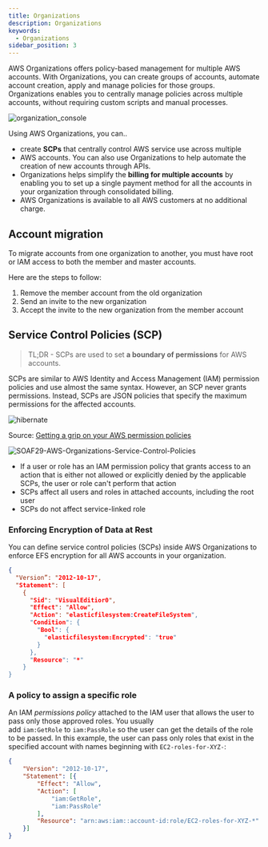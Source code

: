 ```yaml
---
title: Organizations
description: Organizations
keywords:
  - Organizations
sidebar_position: 3
---
```


AWS Organizations offers policy-based management for multiple AWS accounts. With Organizations, you can create groups of accounts, automate account creation, apply and manage policies for those groups. Organizations enables you to centrally manage policies across multiple accounts, without requiring custom scripts and manual processes.

![organization_console](/img/aws/management/organizations/organization_console.png)

Using AWS Organizations, you can..
- create **SCPs** that centrally control AWS service use across multiple 
- AWS accounts. You can also use Organizations to help automate the creation of new accounts through APIs. 
- Organizations helps simplify the **billing for multiple accounts** by enabling you to set up a single payment method for all the accounts in your organization through consolidated billing. 
- AWS Organizations is available to all AWS customers at no additional charge.

## Account migration

To migrate accounts from one organization to another, you must have root or IAM access to both the member and master accounts. 

Here are the steps to follow: 

1. Remove the member account from the old organization 
2. Send an invite to the new organization 
3. Accept the invite to the new organization from the member account


## Service Control Policies (SCP) 

> TL;DR - SCPs are used to set **a boundary of permissions** for AWS accounts.

SCPs are similar to AWS Identity and Access Management (IAM) permission policies and use almost the same syntax. However, an SCP never grants permissions. Instead, SCPs are JSON policies that specify the maximum permissions for the affected accounts.

![hibernate](/img/aws/management/organizations/organizational-units-900x572.png)

Source: [Getting a grip on your AWS permission policies](https://oblcc.com/blog/getting-a-grip-on-your-aws-permission-policies/)

![SOAF29-AWS-Organizations-Service-Control-Policies](/img/aws/management/organizations/SOAF29-AWS-Organizations-Service-Control-Policies.png)

- If a user or role has an IAM permission policy that grants access to an action that is either not allowed or explicitly denied by the applicable SCPs, the user or role can't perform that action
- SCPs affect all users and roles in attached accounts, including the root user
- SCPs do not affect service-linked role

### Enforcing Encryption of Data at Rest

You can define service control policies (SCPs) inside AWS Organizations to enforce EFS encryption for all AWS accounts in your organization.


```json
{
  "Version”: "2012-10-17",
  "Statement": [
    {
      "Sid": "VisualEditior0",
      "Effect": "Allow",
      "Action": "elasticfilesystem:CreateFileSystem",
      "Condition": {
        "Bool": {
          "elasticfilesystem:Encrypted": "true"
        }
      },
      "Resource": "*"
    }
}
```



### A policy to assign a specific role

An IAM *permissions policy* attached to the IAM user that allows the user to pass only those approved roles. You usually add `iam:GetRole` to `iam:PassRole` so the user can get the details of the role to be passed. In this example, the user can pass only roles that exist in the specified account with names beginning with `EC2-roles-for-XYZ-`:

```json
{
    "Version": "2012-10-17",
    "Statement": [{
        "Effect": "Allow",
        "Action": [
            "iam:GetRole",
            "iam:PassRole"
        ],
        "Resource": "arn:aws:iam::account-id:role/EC2-roles-for-XYZ-*"
    }]
}
```